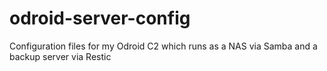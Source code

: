 # odroid-server-config
Configuration files for my Odroid C2 which runs as a NAS via Samba and a backup server via Restic
